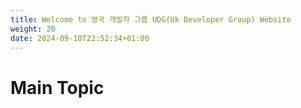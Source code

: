 ```yaml
---
title: Welcome to 영국 개발자 그룹 UDG(Uk Developer Group) Website
weight: 20
date: 2024-09-10T22:52:34+01:00
---
```


# Main Topic